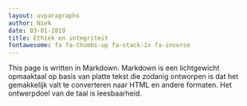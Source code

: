 ```yaml
---
layout: uvparagraphs
author: Niek
date: 03-01-2019
title: Ethiek en integriteit
fontawesome: fa fa-thumbs-up fa-stack-1x fa-inverse 
---
```


This page is written in Markdown.
Markdown is een lichtgewicht opmaaktaal op basis van platte tekst die zodanig ontworpen is dat het gemakkelijk valt te converteren naar HTML en andere formaten. Het ontwerpdoel van de taal is leesbaarheid. 